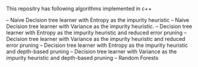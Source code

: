 This repositry has following algorithms implemented in c++

– Naive Decision tree learner with Entropy as the impurity heuristic
– Naive Decision tree learner with Variance as the impurity heuristic.
– Decision tree learner with Entropy as the impurity heuristic and reduced error pruning
– Decision tree learner with Variance as the impurity heuristic and reduced error pruning
– Decision tree learner with Entropy as the impurity heuristic and depth-based pruning
– Decision tree learner with Variance as the impurity heuristic and depth-based pruning
– Random Forests
